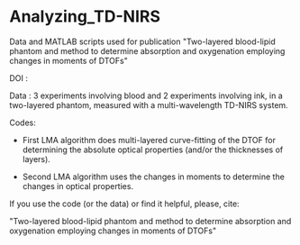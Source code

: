 # Analyzing_TD-NIRS
Data and MATLAB scripts used for publication "Two-layered blood-lipid phantom and method to determine absorption and oxygenation employing changes in moments of DTOFs"

DOI  : 

Data : 3 experiments involving blood and 2 experiments involving ink, in a two-layered phantom, measured with a multi-wavelength TD-NIRS system.

Codes: 

- First LMA algorithm does multi-layered curve-fitting of the DTOF for determining the absolute optical properties (and/or the thicknesses of layers).

- Second LMA algorithm uses the changes in moments to determine the changes in optical properties.

If you use the code (or the data) or find it helpful, please, cite: 

"Two-layered blood-lipid phantom and method to determine absorption and oxygenation employing changes in moments of DTOFs"
